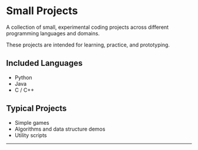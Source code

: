 # Small Projects

A collection of small, experimental coding projects across different programming languages and domains.  

These projects are intended for learning, practice, and prototyping.

## Included Languages
- Python
- Java
- C / C++

## Typical Projects
- Simple games
- Algorithms and data structure demos
- Utility scripts

---

